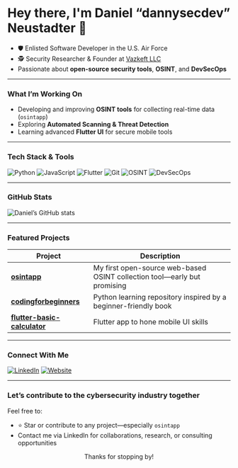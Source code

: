 <!-- Banner or Profile Image (optional) -->
# Hey there, I'm Daniel “dannysecdev” Neustadter 👋

- 🛡️ Enlisted Software Developer in the U.S. Air Force  
- 🕵️ Security Researcher & Founder at [Vazkeft LLC](https://vazkeft.com)  
-  Passionate about **open-source security tools**, **OSINT**, and **DevSecOps**

---

###  What I’m Working On
- Developing and improving **OSINT tools** for collecting real-time data (`osintapp`)
- Exploring **Automated Scanning & Threat Detection**
- Learning advanced **Flutter UI** for secure mobile tools  

---

###  Tech Stack & Tools
![Python](https://img.shields.io/badge/-Python-3776AB?style=flat&logo=python&logoColor=white)
![JavaScript](https://img.shields.io/badge/-JavaScript-F7DF1E?style=flat&logo=javascript&logoColor=black)
![Flutter](https://img.shields.io/badge/-Flutter-02569B?style=flat&logo=flutter&logoColor=white)
![Git](https://img.shields.io/badge/-Git-F05032?style=flat&logo=git&logoColor=white)
![OSINT](https://img.shields.io/badge/OSINT-lightgrey?style=flat)
![DevSecOps](https://img.shields.io/badge/DevSecOps-green?style=flat)

---

###  GitHub Stats
![Daniel’s GitHub stats](https://github-readme-stats.vercel.app/api?username=dannysecdev&show_icons=true&theme=radical)

---

###  Featured Projects

| Project | Description |
|---------|-------------|
| [**osintapp**](https://github.com/dannysecdev/osintapp) | My first open-source web-based OSINT collection tool—early but promising |
| [**codingforbeginners**](https://github.com/dannysecdev/codingforbeginners) | Python learning repository inspired by a beginner-friendly book |
| [**flutter-basic-calculator**](https://github.com/dannysecdev/flutter-basic-calculator) | Flutter app to hone mobile UI skills |

---

###  Connect With Me
[![LinkedIn](https://img.shields.io/badge/LinkedIn-blue?style=flat&logo=linkedin)](https://www.linkedin.com/in/daniel-neustadter-b00363225/)
[![Website](https://img.shields.io/badge/Website-black?style=flat&logo=internetexplorer)](https://vazkeft.com)

---

###  Let’s contribute to the cybersecurity industry together

Feel free to:
- ⭐ Star or contribute to any project—especially `osintapp`
-  Contact me via LinkedIn for collaborations, research, or consulting opportunities

<p align="center">
  Thanks for stopping by! 
</p>
